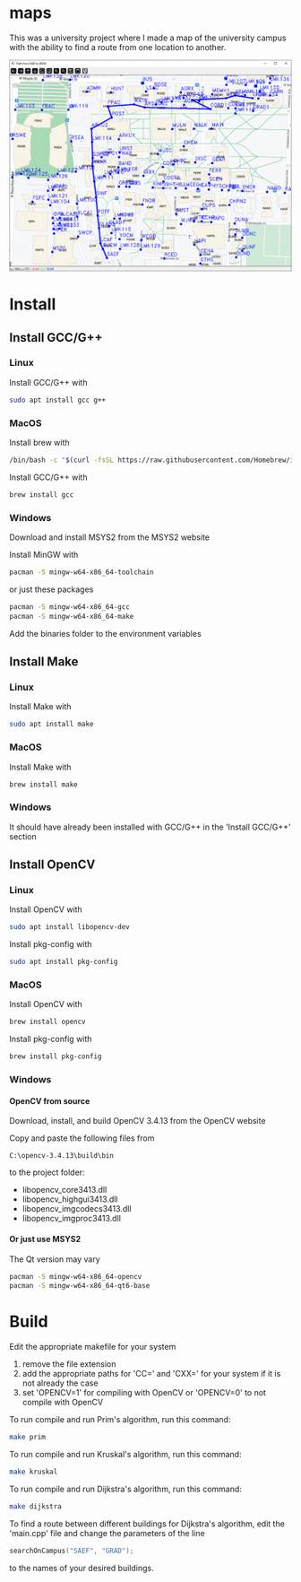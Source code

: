 # maps
This was a university project where I made a map of the university campus with the ability to find a route from one location to another.

![dijkstra](./assets/dijkstra.png)

# Install

## Install GCC/G++

### Linux
Install GCC/G++ with
```bash
sudo apt install gcc g++
```

### MacOS
Install brew with
```bash
/bin/bash -c "$(curl -fsSL https://raw.githubusercontent.com/Homebrew/install/HEAD/install.sh)"
```
Install GCC/G++ with
```bash
brew install gcc
```

### Windows
Download and install MSYS2 from the MSYS2 website

Install MinGW with
```bash
pacman -S mingw-w64-x86_64-toolchain
```
or just these packages
```bash
pacman -S mingw-w64-x86_64-gcc
pacman -S mingw-w64-x86_64-make
```

Add the binaries folder to the environment variables

## Install Make

### Linux
Install Make with
```bash
sudo apt install make
```

### MacOS
Install Make with
```bash
brew install make
```

### Windows
It should have already been installed with GCC/G++ in the 'Install GCC/G++' section

## Install OpenCV

### Linux
Install OpenCV with
```bash
sudo apt install libopencv-dev
```

Install pkg-config with
```bash
sudo apt install pkg-config
```

### MacOS
Install OpenCV with
```bash
brew install opencv
```
Install pkg-config with
```bash
brew install pkg-config
```

### Windows
#### OpenCV from source
Download, install, and build OpenCV 3.4.13 from the OpenCV website

Copy and paste the following files from
```
C:\opencv-3.4.13\build\bin
```
to the project folder:
- libopencv_core3413.dll
- libopencv_highgui3413.dll
- libopencv_imgcodecs3413.dll
- libopencv_imgproc3413.dll

#### Or just use MSYS2
The Qt version may vary
```bash
pacman -S mingw-w64-x86_64-opencv
pacman -S mingw-w64-x86_64-qt6-base
```

# Build
Edit the appropriate makefile for your system
1. remove the file extension
2. add the appropriate paths for 'CC=' and 'CXX=' for your system if it is not already the case
3. set 'OPENCV=1' for compiling with OpenCV or 'OPENCV=0' to not compile with OpenCV

To run compile and run Prim's algorithm, run this command:
```bash
make prim
```

To run compile and run Kruskal's algorithm, run this command:
```bash
make kruskal
```

To run compile and run Dijkstra's algorithm, run this command:
```bash
make dijkstra
```

To find a route between different buildings for Dijkstra's algorithm, edit the 'main.cpp' file and change the parameters of the line
```c++
searchOnCampus("SAEF", "GRAD");
```
to the names of your desired buildings.

